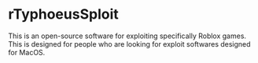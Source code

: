 # rTyphoeusSploit
This is an open-source software for exploiting specifically Roblox games. This is designed for people who are looking for exploit softwares designed for MacOS.
